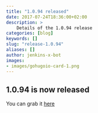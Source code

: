 ```yaml
---
title: "1.0.94 released"
date: 2017-07-24T18:36:00+02:00
description: >
    Details of the 1.0.94 release
categories: [blog]
keywords: []
slug: "release-1.0.94"
aliases: []
author: jenkins-x-bot
images:
- images/gohugoio-card-1.png
---
```


## 1.0.94 is now released

You can grab it [here](https://github.com/jenkins-x/jx/releases/tag/v1.0.94) 